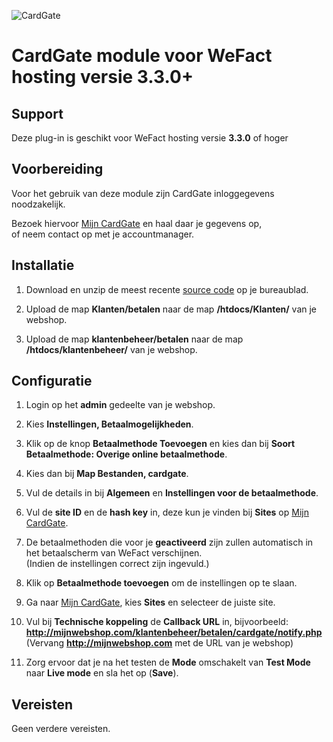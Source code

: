 ![CardGate](https://cdn.curopayments.net/thumb/200/logos/cardgate.png)

# CardGate module voor WeFact hosting versie **3.3.0+**

## Support

Deze plug-in is geschikt voor WeFact hosting versie **3.3.0** of hoger

## Voorbereiding

Voor het gebruik van deze module zijn CardGate inloggegevens noodzakelijk.

Bezoek hiervoor [Mijn CardGate](https://my.cardgate.com/) en haal daar je gegevens op,  
of neem contact op met je accountmanager.

## Installatie

1. Download en unzip de meest recente [source code](https://github.com/cardgate/wefact/releases/) op je bureaublad.

2. Upload de map **Klanten/betalen** naar de map **/htdocs/Klanten/** van je webshop.

3. Upload de map **klantenbeheer/betalen** naar de map **/htdocs/klantenbeheer/** van je webshop.
  
## Configuratie

1. Login op het **admin** gedeelte van je webshop.

2. Kies **Instellingen, Betaalmogelijkheden**.

3. Klik op de knop **Betaalmethode Toevoegen** en kies dan bij **Soort Betaalmethode: Overige online betaalmethode**. 

4. Kies dan bij **Map Bestanden, cardgate**.

5. Vul de details in bij **Algemeen** en **Instellingen voor de betaalmethode**.

6. Vul de **site ID** en de **hash key** in, deze kun je vinden bij **Sites** op [Mijn CardGate](https://my.cardgate.com/).

7. De betaalmethoden die voor je **geactiveerd** zijn zullen automatisch in het betaalscherm van WeFact verschijnen.  
   (Indien de instellingen correct zijn ingevuld.)

8. Klik op **Betaalmethode toevoegen** om de instellingen op te slaan.

9. Ga naar [Mijn CardGate](https://my.cardgate.com/), kies **Sites** en selecteer de juiste site.

10. Vul bij **Technische koppeling** de **Callback URL** in, bijvoorbeeld:  
    **http://mijnwebshop.com/klantenbeheer/betalen/cardgate/notify.php**  
    (Vervang **http://mijnwebshop.com** met de URL van je webshop)  

11. Zorg ervoor dat je na het testen de **Mode** omschakelt van **Test Mode** naar **Live mode** en sla het op (**Save**).
 
## Vereisten

Geen verdere vereisten.
